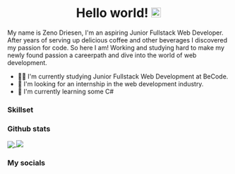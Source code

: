 <h1 align="center">
  Hello world!
  <img src="https://raw.githubusercontent.com/MartinHeinz/MartinHeinz/master/wave.gif" alt="waving hand" width="22px">
</h1>

My name is Zeno Driesen, I'm an aspiring Junior Fullstack Web Developer. After years of serving up delicious coffee and other beverages I discovered my passion for code. So here I am! Working and studying hard to make my newly found passion a careerpath and dive into the world of web development.

- 👨‍🎓 I'm currently studying Junior Fullstack Web Development at BeCode.
- 🤘 I'm looking for an internship in the web development industry.
- 🌱 I'm currently learning some C#

### Skillset


### Github stats

<a href="https://github.com/ze3no/z3no">
  <img align="center" src="https://github-readme-stats.vercel.app/api/top-langs/?username=z3no&theme=github_dark&layout=compact&langs_count=8" />
</a>

<a href="https://github.com/anuraghazra/convoychat">
  <img align="top" src="https://github-readme-stats.vercel.app/api?username=z3no&theme=github_dark" />
</a>

### My socials

<!-- **z3no/z3no** is a ✨ _special_ ✨ repository because its `README.md` (this file) appears on your GitHub profile.
  
Here are some ideas to get you started:

- 🔭 I’m currently working on ...
- 🌱 I’m currently learning ...
- 👯 I’m looking to collaborate on ...
- 🤔 I’m looking for help with ...
- 💬 Ask me about ...
- 📫 How to reach me: ...
- 😄 Pronouns: ...
- ⚡ Fun fact: ...

-->
